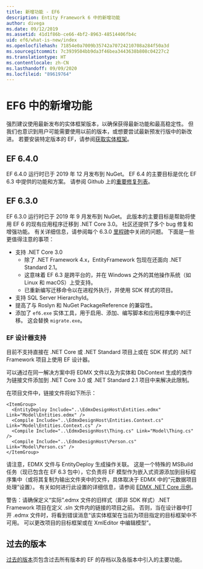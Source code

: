 ```yaml
---
title: 新增功能 - EF6
description: Entity Framework 6 中的新增功能
author: divega
ms.date: 09/12/2019
ms.assetid: 41d1f86b-ce66-4bf2-8963-48514406fb4c
uid: ef6/what-is-new/index
ms.openlocfilehash: 71854e0a7009b35742a70724210708a284f50a3d
ms.sourcegitcommit: 7c3939504bb9da3f46bea3443638b808c04227c2
ms.translationtype: HT
ms.contentlocale: zh-CN
ms.lasthandoff: 09/09/2020
ms.locfileid: "89619764"
---
```

# <a name="whats-new-in-ef6"></a>EF6 中的新增功能

强烈建议使用最新发布的实体框架版本，以确保获得最新功能和最高稳定性。
但我们也意识到用户可能需要使用以前的版本，或想要尝试最新预发行版中的新改进。
若要安装特定版本的 EF，请参阅[获取实体框架](xref:ef6/fundamentals/install)。

## <a name="ef-640"></a>EF 6.4.0

EF 6.4.0 运行时已于 2019 年 12 月发布到 NuGet。 EF 6.4 的主要目标是优化 EF 6.3 中提供的功能和方案。 请参阅 Github 上的[重要修复列表](https://github.com/dotnet/ef6/milestone/14?closed=1)。

## <a name="ef-630"></a>EF 6.3.0

EF 6.3.0 运行时已于 2019 年 9 月发布到 NuGet。 此版本的主要目标是帮助将使用 EF 6 的现有应用程序迁移到 .NET Core 3.0。 社区还提供了多个 bug 修复和增强功能。 有关详细信息，请参阅每个 6.3.0 [里程碑](https://github.com/aspnet/EntityFramework6/milestones?state=closed)中关闭的问题。 下面是一些更值得注意的事项：

- 支持 .NET Core 3.0
  - 除了 .NET Framework 4.x，EntityFramework 包现在还面向 .NET Standard 2.1。
  - 这意味着 EF 6.3 是跨平台的，并在 Windows 之外的其他操作系统（如 Linux 和 macOS）上受支持。
  - 已重新编写迁移命令以在进程外执行，并使用 SDK 样式的项目。
- 支持 SQL Server HierarchyId。
- 提高了与 Roslyn 和 NuGet PackageReference 的兼容性。
- 添加了 `ef6.exe` 实体工具，用于启用、添加、编写脚本和应用程序集中的迁移。 这会替换 `migrate.exe`。

### <a name="ef-designer-support"></a>EF 设计器支持

目前不支持直接在 .NET Core 或 .NET Standard 项目上或在 SDK 样式的 .NET Framework 项目上使用 EF 设计器。 

可以通过在同一解决方案中将 EDMX 文件以及为实体和 DbContext 生成的类作为链接文件添加到 .NET Core 3.0 或 .NET Standard 2.1 项目中来解决此限制。

在项目文件中，链接文件将如下所示：

``` csproj 
<ItemGroup>
  <EntityDeploy Include="..\EdmxDesignHost\Entities.edmx" Link="Model\Entities.edmx" />
  <Compile Include="..\EdmxDesignHost\Entities.Context.cs" Link="Model\Entities.Context.cs" />
  <Compile Include="..\EdmxDesignHost\Thing.cs" Link="Model\Thing.cs" />
  <Compile Include="..\EdmxDesignHost\Person.cs" Link="Model\Person.cs" />
</ItemGroup>
```

请注意，EDMX 文件与 EntityDeploy 生成操作关联。 这是一个特殊的 MSBuild 任务（现已包含在 EF 6.3 包中），它负责将 EF 模型作为嵌入式资源添加到目标程序集中（或将其复制为输出文件夹中的文件，具体取决于 EDMX 中的“元数据项目处理”设置）。 有关如何进行此设置的详细信息，请参阅 [EDMX .NET Core 示例](https://aka.ms/EdmxDotNetCoreSample)。

警告：请确保定义“实际”.edmx 文件的旧样式（即非 SDK 样式）.NET Framework 项目在定义 .sln 文件内的链接的项目之前。 否则，当在设计器中打开 .edmx 文件时，将看到错误消息“该实体框架在当前为项目指定的目标框架中不可用。 可以更改项目的目标框架或在 XmlEditor 中编辑模型”。

## <a name="past-releases"></a>过去的版本

[过去的版本](xref:ef6/what-is-new/past-releases)页包含过去所有版本的 EF 的存档以及各版本中引入的主要功能。
